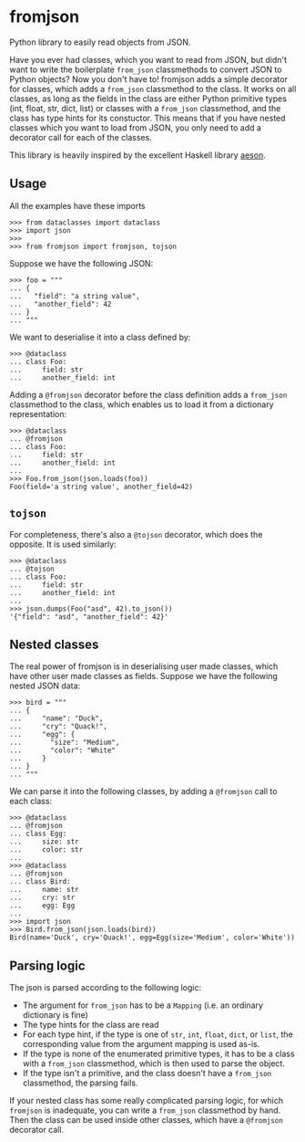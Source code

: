 # fromjson

Python library to easily read objects from JSON.

Have you ever had classes, which you want to read from JSON, but didn't want to write the boilerplate `from_json` classmethods to convert JSON to Python objects?
Now you don't have to!
fromjson adds a simple decorator for classes, which adds a `from_json` classmethod to the class.
It works on all classes, as long as the fields in the class are either Python primitive types (int, float, str, dict, list) or classes with a `from_json` classmethod, and the class has type hints for its constuctor.
This means that if you have nested classes which you want to load from JSON, you only need to add a decorator call for each of the classes.

This library is heavily inspired by the excellent Haskell library [aeson](https://hackage.haskell.org/package/aeson).

## Usage

All the examples have these imports
```
>>> from dataclasses import dataclass
>>> import json
>>>
>>> from fromjson import fromjson, tojson

```
Suppose we have the following JSON:

```{python}
>>> foo = """
... {
...   "field": "a string value",
...   "another_field": 42
... }
... """

```

We want to deserialise it into a class defined by:

```{python}
>>> @dataclass
... class Foo:
...     field: str
...     another_field: int

```

Adding a `@fromjson` decorator before the class definition adds a `from_json` classmethod to the class, which enables us to load it from a dictionary representation:

```
>>> @dataclass
... @fromjson
... class Foo:
...     field: str
...     another_field: int
...
>>> Foo.from_json(json.loads(foo))
Foo(field='a string value', another_field=42)

```

## `tojson`

For completeness, there's also a `@tojson` decorator, which does the opposite.
It is used similarly:

```{python}
>>> @dataclass
... @tojson
... class Foo:
...     field: str
...     another_field: int
...
>>> json.dumps(Foo("asd", 42).to_json())
'{"field": "asd", "another_field": 42}'

```

## Nested classes

The real power of fromjson is in deserialising user made classes, which have other user made classes as fields.
Suppose we have the following nested JSON data:

```
>>> bird = """
... {
...     "name": "Duck",
...     "cry": "Quack!",
...     "egg": {
...       "size": "Medium",
...       "color": "White"
...     }
... }
... """

```

We can parse it into the following classes, by adding a `@fromjson` call to each class:
```
>>> @dataclass
... @fromjson
... class Egg:
...     size: str
...     color: str
...
>>> @dataclass
... @fromjson
... class Bird:
...     name: str
...     cry: str
...     egg: Egg
...
>>> import json
>>> Bird.from_json(json.loads(bird))
Bird(name='Duck', cry='Quack!', egg=Egg(size='Medium', color='White'))

```

## Parsing logic

The json is parsed according to the following logic:
- The argument for `from_json` has to be a `Mapping` (i.e. an ordinary dictionary is fine)
- The type hints for the class are read
- For each type hint, if the type is one of `str`, `int`, `float`, `dict`, or `list`, the corresponding value from the argument mapping is used as-is.
- If the type is none of the enumerated primitive types, it has to be a class with a `from_json` classmethod, which is then used to parse the object.
- If the type isn't a primitive, and the class doesn't have a `from_json` classmethod, the parsing fails.

If your nested class has some really complicated parsing logic, for which `fromjson` is inadequate, you can write a `from_json` classmethod by hand.
Then the class can be used inside other classes, which have a `@fromjson` decorator call.

